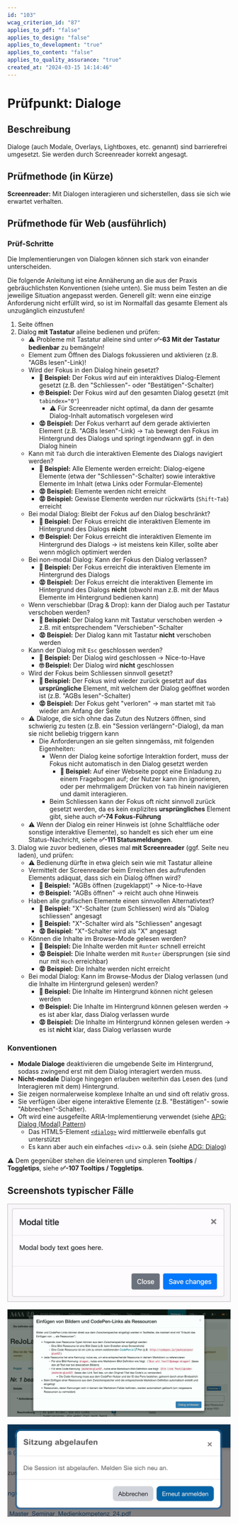 ```yaml
---
id: "103"
wcag_criterion_id: "87"
applies_to_pdf: "false"
applies_to_design: "false"
applies_to_development: "true"
applies_to_content: "false"
applies_to_quality_assurance: "true"
created_at: "2024-03-15 14:14:46"
---
```


# Prüfpunkt: Dialoge

## Beschreibung

Dialoge (auch Modale, Overlays, Lightboxes, etc. genannt) sind barrierefrei umgesetzt. Sie werden durch Screenreader korrekt angesagt.

## Prüfmethode (in Kürze)

**Screenreader:** Mit Dialogen interagieren und sicherstellen, dass sie sich wie erwartet verhalten.

## Prüfmethode für Web (ausführlich)

### Prüf-Schritte

Die Implementierungen von Dialogen können sich stark von einander unterscheiden.

Die folgende Anleitung ist eine Annäherung an die aus der Praxis gebräuchlichsten Konventionen (siehe unten). Sie muss beim Testen an die jeweilige Situation angepasst werden. Generell gilt: wenn eine einzige Anforderung nicht erfüllt wird, so ist im Normalfall das gesamte Element als unzugänglich einzustufen!

1. Seite öffnen
1. Dialog **mit Tastatur** alleine bedienen und prüfen:
    - ⚠️ Probleme mit Tastatur alleine sind unter **✅-63 Mit der Tastatur bedienbar** zu bemängeln!
    - Element zum Öffnen des Dialogs fokussieren und aktivieren (z.B. "AGBs lesen"-Link)!
    - Wird der Fokus in den Dialog hinein gesetzt?
        - **🙂 Beispiel:** Der Fokus wird auf ein interaktives Dialog-Element gesetzt (z.B. den "Schliessen"- oder "Bestätigen"-Schalter)
        - **🙄 Beispiel:** Der Fokus wird auf den gesamten Dialog gesetzt (mit `tabindex="0"`)
            - ⚠️ Für Screenreader nicht optimal, da dann der gesamte Dialog-Inhalt automatisch vorgelesen wird
        - **😡 Beispiel:** Der Fokus verharrt auf dem gerade aktivierten Element (z.B. "AGBs lesen"-Link) → `Tab` bewegt den Fokus im Hintergrund des Dialogs und springt irgendwann ggf. in den Dialog hinein
    - Kann mit `Tab` durch die interaktiven Elemente des Dialogs navigiert werden?
        - **🙂 Beispiel:** Alle Elemente werden erreicht: Dialog-eigene Elemente (etwa der "Schliessen"-Schalter) sowie interaktive Elemente im Inhalt (etwa Links oder Formular-Elemente)
        - **😡 Beispiel:** Elemente werden nicht erreicht
        - **😡 Beispiel:** Gewisse Elemente werden nur rückwärts (`Shift`-`Tab`) erreicht
    - Bei modal Dialog: Bleibt der Fokus auf den Dialog beschränkt?
        - **🙂 Beispiel:** Der Fokus erreicht die interaktiven Elemente im Hintergrund des Dialogs **nicht**
        - **🙄 Beispiel:** Der Fokus erreicht die interaktiven Elemente im Hintergrund des Dialogs → ist meistens kein Killer, sollte aber wenn möglich optimiert werden
    - Bei non-modal Dialog: Kann der Fokus den Dialog verlassen?
        - **🙂 Beispiel:** Der Fokus erreicht die interaktiven Elemente im Hintergrund des Dialogs
        - **😡 Beispiel:** Der Fokus erreicht die interaktiven Elemente im Hintergrund des Dialogs **nicht** (obwohl man z.B. mit der Maus Elemente im Hintergrund bedienen kann)
    - Wenn verschiebbar (Drag & Drop): kann der Dialog auch per Tastatur verschoben werden?
        - **🙂 Beispiel:** Der Dialog kann mit Tastatur verschoben werden → z.B. mit entsprechendem "Verschieben"-Schalter
        - **😡 Beispiel:** Der Dialog kann mit Tastatur **nicht** verschoben werden
    - Kann der Dialog mit `Esc` geschlossen werden?
        - **🙂 Beispiel:** Der Dialog wird geschlossen → Nice-to-Have
        - **🙄 Beispiel:** Der Dialog wird **nicht** geschlossen
    - Wird der Fokus beim Schliessen sinnvoll gesetzt?
        - **🙂 Beispiel:** Der Fokus wird wieder zurück gesetzt auf das **ursprüngliche** Element, mit welchem der Dialog geöffnet worden ist (z.B. "AGBs lesen"-Schalter)
        - **😡 Beispiel:** Der Fokus geht "verloren" → man startet mit `Tab` wieder am Anfang der Seite
    - ⚠️ Dialoge, die sich ohne das Zutun des Nutzers öffnen, sind schwierig zu testen (z.B. ein "Session verlängern"-Dialog), da man sie nicht beliebig triggern kann
        - Die Anforderungen an sie gelten sinngemäss, mit folgenden Eigenheiten:
            - Wenn der Dialog keine sofortige Interaktion fordert, muss der Fokus nicht automatisch in den Dialog gesetzt werden
                - **🙂 Beispiel:** Auf einer Webseite poppt eine Einladung zu einem Fragebogen auf; der Nutzer kann ihn ignorieren, oder per mehrmaligem Drücken von `Tab` hinein navigieren und damit interagieren.
            - Beim Schliessen kann der Fokus oft nicht sinnvoll zurück gesetzt werden, da es kein explizites **ursprüngliches** Element gibt, siehe auch **✅-74 Fokus-Führung**
    - ⚠️ Wenn der Dialog ein reiner Hinweis ist (ohne Schaltfläche oder sonstige interaktive Elemente), so handelt es sich eher um eine Status-Nachricht, siehe **✅-111 Statusmeldungen**.
1. Dialog wie zuvor bedienen, dieses mal **mit Screenreader** (ggf. Seite neu laden), und prüfen:
    - ⚠️ Bedienung dürfte in etwa gleich sein wie mit Tastatur alleine
    - Vermittelt der Screenreader beim Erreichen des aufrufenden Elements adäquat, dass sich ein Dialog öffnen wird?
        - **🙂 Beispiel:** "AGBs öffnen (zugeklappt)" → Nice-to-Have
        - **🙄 Beispiel:** "AGBs öffnen" → reicht auch ohne Hinweis
    - Haben alle grafischen Elemente einen sinnvollen Alternativtext?
        - **🙂 Beispiel:** "X"-Schalter (zum Schliessen) wird als "Dialog schliessen" angesagt
        - **🙂 Beispiel:** "X"-Schalter wird als "Schliessen" angesagt
        - **😡 Beispiel:** "X"-Schalter wird als "X" angesagt
    - Können die Inhalte im Browse-Mode gelesen werden?
        - **🙂 Beispiel:** Die Inhalte werden mit `Runter` schnell erreicht
        - **😡 Beispiel:** Die Inhalte werden mit `Runter` übersprungen (sie sind nur mit `Hoch` erreichbar)
        - **😡 Beispiel:** Die Inhalte werden nicht erreicht
    - Bei modal Dialog: Kann im Browse-Modus der Dialog verlassen (und die Inhalte im Hintergrund gelesen) werden?
        - **🙂 Beispiel:** Die Inhalte im Hintergrund können nicht gelesen werden
        - **🙄 Beispiel:** Die Inhalte im Hintergrund können gelesen werden → es ist aber klar, dass Dialog verlassen wurde
        - **😡 Beispiel:** Die Inhalte im Hintergrund können gelesen werden → es ist **nicht** klar, dass Dialog verlassen wurde

### Konventionen

- **Modale Dialoge** deaktivieren die umgebende Seite im Hintergrund, sodass zwingend erst mit dem Dialog interagiert werden muss.
- **Nicht-modale** Dialoge hingegen erlauben weiterhin das Lesen des (und Interagieren mit dem) Hintergrund.
- Sie zeigen normalerweise komplexe Inhalte an und sind oft relativ gross.
- Sie verfügen über eigene interaktive Elemente (z.B. "Bestätigen"- sowie "Abbrechen"-Schalter).
- Oft wird eine ausgefeilte ARIA-Implementierung verwendet (siehe [APG: Dialog (Modal) Pattern](https://www.w3.org/WAI/ARIA/apg/patterns/dialog-modal/))
    - Das HTML5-Element [`<dialog>`](https://developer.mozilla.org/en-US/docs/Web/HTML/Element/dialog) wird mittlerweile ebenfalls gut unterstützt
    - Es kann aber auch ein einfaches `<div>` o.ä. sein (siehe [ADG: Dialog](https://www.accessibility-developer-guide.com/examples/widgets/dialog/))

⚠️ Dem gegenüber stehen die kleineren und simpleren **Tooltips** / **Toggletips**, siehe **✅-107 Tooltips / Toggletips**.

## Screenshots typischer Fälle

![Bootstrap Dialog](images/bootstrap-dialog.png)

![Dialog in A4AA](images/dialog-in-a4aa.png)

![Hinweis als Dialog, dass Sitzung abgelaufen ist](images/hinweis-als-dialog-dass-sitzung-abgelaufen-ist.png)
